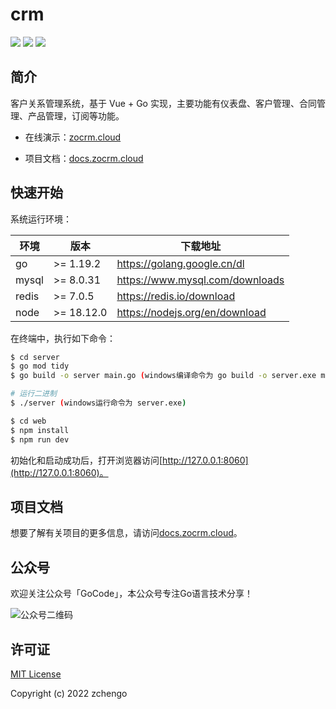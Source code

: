 # crm

<a href="#公众号"><img src="https://img.shields.io/badge/公众号-GoCode-%2302DF6D" /></a>
<a href="https://zocrm.cloud"><img src="https://img.shields.io/badge/在线演示-zocrm.cloud-%230092FF" /></a>
<a href="https://docs.zocrm.cloud"><img src="https://img.shields.io/badge/项目文档-docs.zocrm.cloud-%230092FF" /></a>

## 简介

客户关系管理系统，基于 Vue + Go 实现，主要功能有仪表盘、客户管理、合同管理、产品管理，订阅等功能。

- 在线演示：[zocrm.cloud](https://zocrm.cloud)

- 项目文档：[docs.zocrm.cloud](https://docs.zocrm.cloud)

## 快速开始

系统运行环境：

| 环境 | 版本 | 下载地址 |
|---|---|---|
| go | >= 1.19.2 | https://golang.google.cn/dl |
| mysql | >= 8.0.31 | https://www.mysql.com/downloads |
| redis | >= 7.0.5 | https://redis.io/download |
| node | >= 18.12.0 | https://nodejs.org/en/download |

在终端中，执行如下命令：

```bash
$ cd server
$ go mod tidy
$ go build -o server main.go (windows编译命令为 go build -o server.exe main.go )

# 运行二进制
$ ./server (windows运行命令为 server.exe)

$ cd web
$ npm install
$ npm run dev
```

初始化和启动成功后，打开浏览器访问[http://127.0.0.1:8060](http://127.0.0.1:8060)。

## 项目文档

想要了解有关项目的更多信息，请访问[docs.zocrm.cloud](https://docs.zocrm.cloud)。

## 公众号

欢迎关注公众号「GoCode」，本公众号专注Go语言技术分享！

![公众号二维码](https://docs.zocrm.cloud/gzh_qrcode.jpg)

## 许可证

[MIT License](https://github.com/zchengo/crm/blob/main/LICENSE) 

Copyright (c) 2022 zchengo 